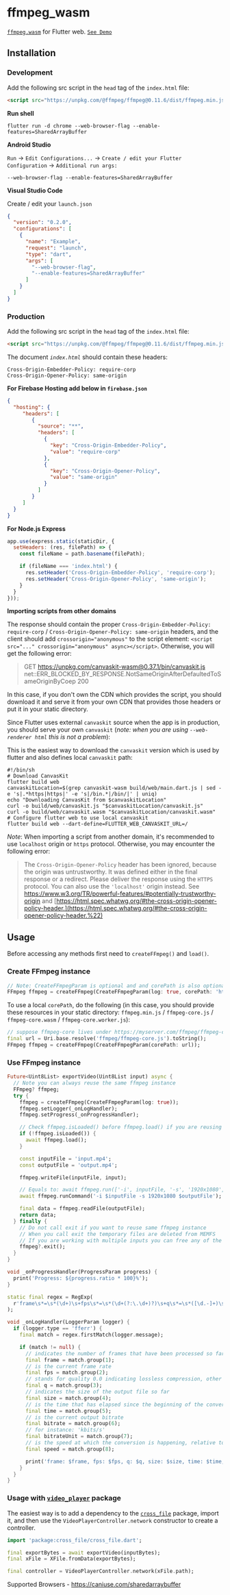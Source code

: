 # ffmpeg_wasm

[`ffmpeg.wasm`](https://github.com/ffmpegwasm/ffmpeg.wasm) for Flutter web. 
[`See Demo`](https://flutter-ffmpeg-wasm.web.app/)

## Installation

### Development

Add the following src script in the `head` tag of the `index.html` file:

```html
<script src="https://unpkg.com/@ffmpeg/ffmpeg@0.11.6/dist/ffmpeg.min.js" crossorigin="anonymous" async></script>
```

**Run shell**

```shell
flutter run -d chrome --web-browser-flag --enable-features=SharedArrayBuffer
```

**Android Studio**

`Run` -> `Edit Configurations...` -> `Create / edit your Flutter Configuration` -> `Additional run args:`
```shell
--web-browser-flag --enable-features=SharedArrayBuffer
```

**Visual Studio Code**

Create / edit your `launch.json`

```json
{
  "version": "0.2.0",
  "configurations": [
    {
      "name": "Example",
      "request": "launch",
      "type": "dart",
      "args": [
        "--web-browser-flag",
        "--enable-features=SharedArrayBuffer"
      ]
    }
  ]
}
```

### Production

Add the following src script in the `head` tag of the `index.html` file:

```html
<script src="https://unpkg.com/@ffmpeg/ffmpeg@0.11.6/dist/ffmpeg.min.js" crossorigin="anonymous" async></script>
```

The document _`index.html`_ should contain these headers:

```shell
Cross-Origin-Embedder-Policy: require-corp
Cross-Origin-Opener-Policy: same-origin
```

**For Firebase Hosting add below in `firebase.json`**

```json
{
  "hosting": {
     "headers": [
        {
          "source": "**",
          "headers": [
            {
              "key": "Cross-Origin-Embedder-Policy",
              "value": "require-corp"
            },
            {
              "key": "Cross-Origin-Opener-Policy",
              "value": "same-origin"
            }
          ]
        }
     ]
  }
}
```

**For Node.js Express**

```js
app.use(express.static(staticDir, {
  setHeaders: (res, filePath) => {
    const fileName = path.basename(filePath);

    if (fileName === 'index.html') {
      res.setHeader('Cross-Origin-Embedder-Policy', 'require-corp');
      res.setHeader('Cross-Origin-Opener-Policy', 'same-origin');
    }
  }
}));
```

**Importing scripts from other domains**

The response should contain the proper `Cross-Origin-Embedder-Policy: require-corp` / `Cross-Origin-Opener-Policy: same-origin` headers, and the client should add `crossorigin="anonymous"` to the script element: `<script src="..." crossorigin="anonymous" async></script>`. Otherwise, you will get the following error:

> GET https://unpkg.com/canvaskit-wasm@0.37.1/bin/canvaskit.js net::ERR_BLOCKED_BY_RESPONSE.NotSameOriginAfterDefaultedToSameOriginByCoep 200

In this case, if you don't own the CDN which provides the script, you should download it and serve it from your own CDN that provides those headers or put it in your static directory.

Since Flutter uses external `canvaskit` source when the app is in production, you should serve your own `canvaskit` (_note: when you are using `--web-renderer html` this is not a problem_):

This is the easiest way to download the `canvaskit` version which is used by flutter and also defines local `canvaskit` path:

```shell
#!/bin/sh
# Download CanvasKit
flutter build web
canvaskitLocation=$(grep canvaskit-wasm build/web/main.dart.js | sed -e 's|.*https|https|' -e 's|/bin.*|/bin/|' | uniq)
echo "Downloading CanvasKit from $canvaskitLocation"
curl -o build/web/canvaskit.js "$canvaskitLocation/canvaskit.js"
curl -o build/web/canvaskit.wasm "$canvaskitLocation/canvaskit.wasm"
# Configure flutter web to use local canvaskit
flutter build web --dart-define=FLUTTER_WEB_CANVASKIT_URL=/
```

_Note_: When importing a script from another domain, it's recommended to use `localhost` origin or `https` protocol. Otherwise, you may encounter the following error:

> The `Cross-Origin-Opener-Policy` header has been ignored, because the origin was untrustworthy. It was defined either in the final response or a redirect. Please deliver the response using the `HTTPS` protocol. You can also use the `'localhost'` origin instead. See https://www.w3.org/TR/powerful-features/#potentially-trustworthy-origin and [https://html.spec.whatwg.org/#the-cross-origin-opener-policy-header.](https://html.spec.whatwg.org/#the-cross-origin-opener-policy-header.%22)

## Usage

Before accessing any methods first need to `createFFmpeg()` and `load()`.

### Create FFmpeg instance

```dart
// Note: CreateFFmpegParam is optional and and corePath is also optional
FFmpeg ffmpeg = createFFmpeg(CreateFFmpegParam(log: true, corePath: 'https://unpkg.com/@ffmpeg/core@0.11.0/dist/ffmpeg-core.js'));
```

To use a local `corePath`, do the following (in this case, you should provide these resources in your static directory: `ffmpeg.min.js` / `ffmpeg-core.js` / `ffmpeg-core.wasm` / `ffmpeg-core.worker.js`):

```dart
// suppose ffmpeg-core lives under https://myserver.com/ffmpeg/ffmpeg-core.js
final url = Uri.base.resolve('ffmpeg/ffmpeg-core.js').toString();
FFmpeg ffmpeg = createFFmpeg(CreateFFmpegParam(corePath: url));
```

### Use FFmpeg instance

```dart
Future<Uint8List> exportVideo(Uint8List input) async {
  // Note you can always reuse the same ffmpeg instance
  FFmpeg? ffmpeg;
  try {
    ffmpeg = createFFmpeg(CreateFFmpegParam(log: true));
    ffmpeg.setLogger(_onLogHandler);
    ffmpeg.setProgress(_onProgressHandler);

    // Check ffmpeg.isLoaded() before ffmpeg.load() if you are reusing the same instance
    if (!ffmpeg.isLoaded()) {
      await ffmpeg.load();
    }

    const inputFile = 'input.mp4';
    const outputFile = 'output.mp4';

    ffmpeg.writeFile(inputFile, input);

    // Equals to: await ffmpeg.run(['-i', inputFile, '-s', '1920x1080', outputFile]);
    await ffmpeg.runCommand('-i $inputFile -s 1920x1080 $outputFile');

    final data = ffmpeg.readFile(outputFile);
    return data;
  } finally {
    // Do not call exit if you want to reuse same ffmpeg instance
    // When you call exit the temporary files are deleted from MEMFS
    // If you are working with multiple inputs you can free any of the via: ffmpeg.unlink('my_input.mp4')
    ffmpeg?.exit();
  }
}

void _onProgressHandler(ProgressParam progress) {
  print('Progress: ${progress.ratio * 100}%');
}

static final regex = RegExp(
  r'frame\s*=\s*(\d+)\s+fps\s*=\s*(\d+(?:\.\d+)?)\s+q\s*=\s*([\d.-]+)\s+L?size\s*=\s*(\d+)\w*\s+time\s*=\s*([\d:\.]+)\s+bitrate\s*=\s*([\d.]+)\s*(\w+)/s\s+speed\s*=\s*([\d.]+)x',
);

void _onLogHandler(LoggerParam logger) {
  if (logger.type == 'fferr') {
    final match = regex.firstMatch(logger.message);

    if (match != null) {
      // indicates the number of frames that have been processed so far.
      final frame = match.group(1);
      // is the current frame rate
      final fps = match.group(2);
      // stands for quality 0.0 indicating lossless compression, other values indicating that there is some lossy compression happening
      final q = match.group(3);
      // indicates the size of the output file so far
      final size = match.group(4);
      // is the time that has elapsed since the beginning of the conversion
      final time = match.group(5);
      // is the current output bitrate
      final bitrate = match.group(6);
      // for instance: 'kbits/s'
      final bitrateUnit = match.group(7);
      // is the speed at which the conversion is happening, relative to real-time
      final speed = match.group(8);

      print('frame: $frame, fps: $fps, q: $q, size: $size, time: $time, bitrate: $bitrate$bitrateUnit, speed: $speed');
    }
  }
}
```

### Usage with [`video_player`](https://pub.dev/packages/video_player) package

The easiest way is to add a dependency to the [`cross_file`](https://pub.dev/packages/cross_file) package, import it, and then use the `VideoPlayerController.network` constructor to create a controller.

```dart
import 'package:cross_file/cross_file.dart';

final exportBytes = await exportVideo(inputBytes);
final xFile = XFile.fromData(exportBytes);

final controller = VideoPlayerController.network(xFile.path);
```

Supported Browsers - https://caniuse.com/sharedarraybuffer
